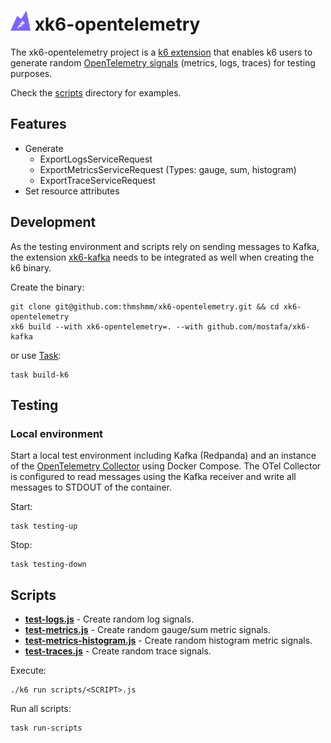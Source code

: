 # <img src="./assets/xk6-opentelemetry-logo.png" alt="xk6-opentelemetry logo" style="height: 32px; width:32px;"/> xk6-opentelemetry

The xk6-opentelemetry project is a [k6 extension](https://k6.io/docs/extensions/guides/what-are-k6-extensions/) that enables k6 users to generate random [OpenTelemetry signals](https://opentelemetry.io/docs/reference/specification/glossary/#signals) (metrics, logs, traces) for testing purposes.

Check the [scripts](./scripts/) directory for examples.

## Features

- Generate
    - ExportLogsServiceRequest
    - ExportMetricsServiceRequest (Types: gauge, sum, histogram)
    - ExportTraceServiceRequest
- Set resource attributes

## Development

As the testing environment and scripts rely on sending messages to Kafka, the extension [xk6-kafka](https://github.com/mostafa/xk6-kafka) needs to be integrated as well when creating the k6 binary.

Create the binary:
```
git clone git@github.com:thmshmm/xk6-opentelemetry.git && cd xk6-opentelemetry
xk6 build --with xk6-opentelemetry=. --with github.com/mostafa/xk6-kafka
```

or use [Task](https://taskfile.dev/):
```
task build-k6
```

## Testing

### Local environment

Start a local test environment including Kafka (Redpanda) and an instance of the [OpenTelemetry Collector](https://opentelemetry.io/docs/collector/) using Docker Compose. The OTel Collector is configured to read messages using the Kafka receiver and write all messages to STDOUT of the container.

Start:
```
task testing-up
```

Stop:
```
task testing-down
```

## Scripts

- **[test-logs.js](./scripts/test-logs.js)** - Create random log signals.
- **[test-metrics.js](./scripts/test-metrics.js)** - Create random gauge/sum metric signals.
- **[test-metrics-histogram.js](./scripts/test-metrics-histogram.js)** - Create random histogram metric signals.
- **[test-traces.js](./scripts/test-traces.js)** - Create random trace signals.

Execute:
```
./k6 run scripts/<SCRIPT>.js
```

Run all scripts:
```
task run-scripts
```
